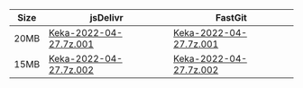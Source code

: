 |    Size   |     jsDelivr  | FastGit |
|  ---  |  ---  |  ---  |
| 20MB | [Keka-2022-04-27.7z.001](https://cdn.jsdelivr.net/gh/appleians/Keka@main/Keka-2022-04-27.7z.001) | [Keka-2022-04-27.7z.001](https://raw.fastgit.org/appleians/Keka/main/Keka-2022-04-27.7z.001) |
| 15MB | [Keka-2022-04-27.7z.002](https://cdn.jsdelivr.net/gh/appleians/Keka@main/Keka-2022-04-27.7z.002) | [Keka-2022-04-27.7z.002](https://raw.fastgit.org/appleians/Keka/main/Keka-2022-04-27.7z.002) |

